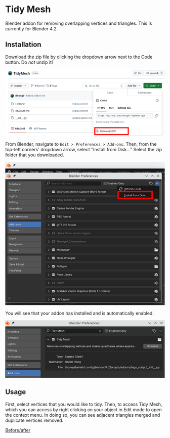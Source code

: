 # Tidy Mesh
Blender addon for removing overlapping vertices and triangles. This is currently for Blender 4.2.

## Installation
Download the zip file by clicking the dropdown arrow next to the Code button. Do *not* unzip it!

![Download button](./screenshots/cloneMe.png)

From Blender, navigate to `Edit > Preferences > Add-ons`. Then, from the top-left corners' dropdown arrow, select "Install from Disk..." Select the zip folder that you downloaded.

![Install option](./screenshots/preferencesMenu.png)

You will see that your addon has installed and is automatically enabled.

![Addon option](./screenshots/addonSelected.png)

## Usage
First, select vertices that you would like to tidy. Then, to access Tidy Mesh, which you can access by right clicking on your object in Edit mode to open the context menu. In doing so, you can see adjacent triangles merged and duplicate vertices removed.

[Before/after](./screenshots/tidy_before_after.png)